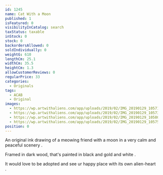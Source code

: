 ```yaml
---
id: 1245
name: Cat With a Moon
published: 1
isFeatured: 0
visibilityInCatalog: search
taxStatus: taxable
inStock: 0
stock: 0
backordersAllowed: 0
soldIndividually: 0
weightG: 610
lengthCm: 25.1
widthCm: 35.5
heightCm: 1.3
allowCustomerReviews: 0
regularPrice: 33
categories:
  - Originals
tags:
  - ACAB
  - Original
images:
  - https://wp.artwithaliens.com/app/uploads/2019/02/IMG_20190129_105719-01-scaled.jpeg
  - https://wp.artwithaliens.com/app/uploads/2019/02/IMG_20190129_105732-01-scaled.jpeg
  - https://wp.artwithaliens.com/app/uploads/2019/02/IMG_20190129_105807-01-scaled.jpeg
  - https://wp.artwithaliens.com/app/uploads/2019/02/IMG_20190129_105759-01-scaled.jpeg
position: 0
---
```


An original ink drawing of a meowing friend with a moon in a very calm and peaceful scenery .

Framed in dark wood, that's painted in black and gold and white .

It would love to be adopted and see ur happy place with its own alien-heart .
